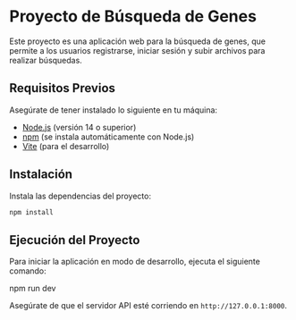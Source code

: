 # Proyecto de Búsqueda de Genes

Este proyecto es una aplicación web para la búsqueda de genes, que permite a los usuarios registrarse, iniciar sesión y subir archivos para realizar búsquedas.

## Requisitos Previos

Asegúrate de tener instalado lo siguiente en tu máquina:

- [Node.js](https://nodejs.org/) (versión 14 o superior)
- [npm](https://www.npmjs.com/) (se instala automáticamente con Node.js)
- [Vite](https://vitejs.dev/) (para el desarrollo)

## Instalación

Instala las dependencias del proyecto:

   ```bash
   npm install
   ```

## Ejecución del Proyecto
Para iniciar la aplicación en modo de desarrollo, ejecuta el siguiente comando:

npm run dev

Asegúrate de que el servidor API esté corriendo en `http://127.0.0.1:8000`.


